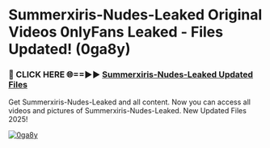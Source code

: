 # Summerxiris-Nudes-Leaked Original Videos 0nlyFans Leaked - Files Updated! (0ga8y)

<h3>🔴 CLICK HERE 🌐==►► <a href="https://tinyurl.com/yc6ubb5a" rel="nofollow">Summerxiris-Nudes-Leaked Updated Files</a></h3>

Get Summerxiris-Nudes-Leaked and all content. Now you can access all videos and pictures of Summerxiris-Nudes-Leaked. New Updated Files 2025!

[![0ga8y](https://i.imgur.com/7eu0CRL.gif)](https://tinyurl.com/yc6ubb5a)
